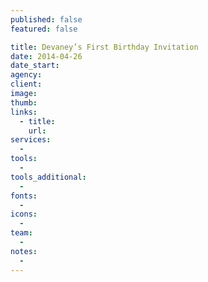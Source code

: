 ```yaml
---
published: false
featured: false

title: Devaney’s First Birthday Invitation
date: 2014-04-26
date_start:
agency:
client:
image:
thumb:
links:
  - title:
    url:
services:
  -
tools:
  -
tools_additional:
  -
fonts:
  -
icons:
  -
team:
  -
notes:
  -
---
```

